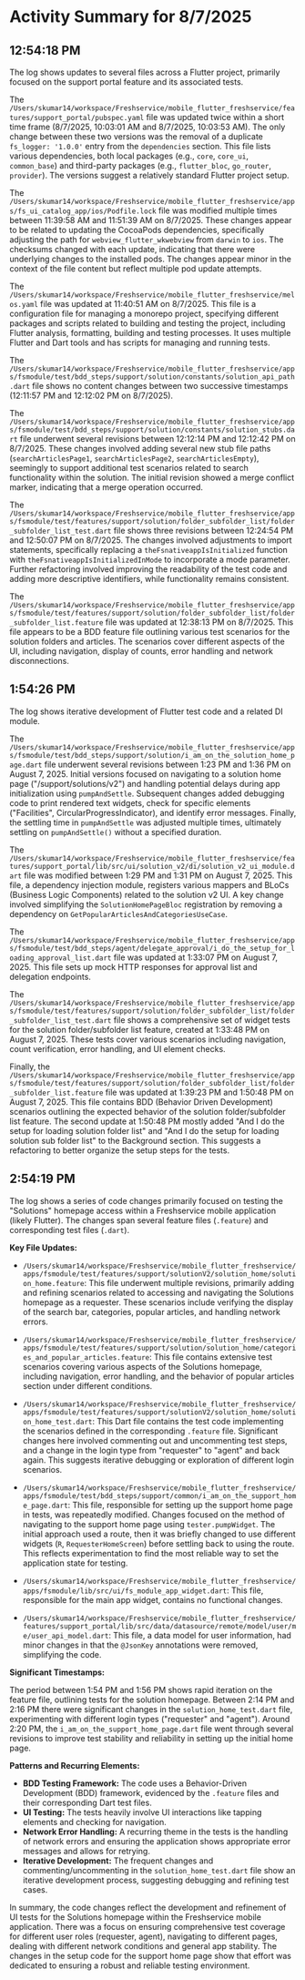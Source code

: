 # Activity Summary for 8/7/2025

## 12:54:18 PM
The log shows updates to several files across a Flutter project, primarily focused on the support portal feature and its associated tests.

The `/Users/skumar14/workspace/Freshservice/mobile_flutter_freshservice/features/support_portal/pubspec.yaml` file was updated twice within a short time frame (8/7/2025, 10:03:01 AM and 8/7/2025, 10:03:53 AM).  The only change between these two versions was the removal of a duplicate `fs_logger: '1.0.0'` entry from the `dependencies` section. This file lists various dependencies, both local packages (e.g., `core`, `core_ui`, `common_base`) and third-party packages (e.g., `flutter_bloc`, `go_router`, `provider`).  The versions suggest a relatively standard Flutter project setup.

The `/Users/skumar14/workspace/Freshservice/mobile_flutter_freshservice/apps/fs_ui_catalog_app/ios/Podfile.lock` file was modified multiple times between 11:39:58 AM and 11:51:39 AM on 8/7/2025. These changes appear to be related to updating the CocoaPods dependencies, specifically adjusting the path for `webview_flutter_wkwebview` from `darwin` to `ios`. The checksums changed with each update, indicating that there were underlying changes to the installed pods.  The changes appear minor in the context of the file content but reflect multiple pod update attempts.

The `/Users/skumar14/workspace/Freshservice/mobile_flutter_freshservice/melos.yaml` file was updated at 11:40:51 AM on 8/7/2025.  This file is a configuration file for managing a monorepo project, specifying different packages and scripts related to building and testing the project, including Flutter analysis, formatting, building and testing processes. It uses multiple Flutter and Dart tools and has scripts for managing and running tests.

The `/Users/skumar14/workspace/Freshservice/mobile_flutter_freshservice/apps/fsmodule/test/bdd_steps/support/solution/constants/solution_api_path.dart` file shows no content changes between two successive timestamps (12:11:57 PM and 12:12:02 PM on 8/7/2025).

The `/Users/skumar14/workspace/Freshservice/mobile_flutter_freshservice/apps/fsmodule/test/bdd_steps/support/solution/constants/solution_stubs.dart` file underwent several revisions between 12:12:14 PM and 12:12:42 PM on 8/7/2025.  These changes involved adding several new stub file paths (`searchArticlesPage1`, `searchArticlesPage2`, `searchArticlesEmpty`), seemingly to support additional test scenarios related to search functionality within the solution.  The initial revision showed a merge conflict marker, indicating that a merge operation occurred.


The `/Users/skumar14/workspace/Freshservice/mobile_flutter_freshservice/apps/fsmodule/test/features/support/solution/folder_subfolder_list/folder_subfolder_list_test.dart` file shows three revisions between 12:24:54 PM and 12:50:07 PM on 8/7/2025. The changes involved adjustments to import statements, specifically replacing a `theFsnativeappIsInitialized` function with `theFsnativeappIsInitializedInMode` to incorporate a mode parameter. Further refactoring involved improving the readability of the test code and adding more descriptive identifiers, while functionality remains consistent.

The `/Users/skumar14/workspace/Freshservice/mobile_flutter_freshservice/apps/fsmodule/test/features/support/solution/folder_subfolder_list/folder_subfolder_list.feature` file was updated at 12:38:13 PM on 8/7/2025. This file appears to be a BDD feature file outlining various test scenarios for the solution folders and articles. The scenarios cover different aspects of the UI, including navigation, display of counts, error handling and network disconnections.


## 1:54:26 PM
The log shows iterative development of Flutter test code and a related DI module.

The `/Users/skumar14/workspace/Freshservice/mobile_flutter_freshservice/apps/fsmodule/test/bdd_steps/support/solution/i_am_on_the_solution_home_page.dart` file underwent several revisions between 1:23 PM and 1:36 PM on August 7, 2025.  Initial versions focused on navigating to a solution home page ("/support/solutions/v2") and handling potential delays during app initialization using `pumpAndSettle`.  Subsequent changes added debugging code to print rendered text widgets, check for specific elements ("Facilities", CircularProgressIndicator), and identify error messages.  Finally, the settling time in `pumpAndSettle` was adjusted multiple times, ultimately settling on `pumpAndSettle()` without a specified duration.

The `/Users/skumar14/workspace/Freshservice/mobile_flutter_freshservice/features/support_portal/lib/src/ui/solution_v2/di/solution_v2_ui_module.dart` file was modified between 1:29 PM and 1:31 PM on August 7, 2025. This file, a dependency injection module, registers various mappers and BLoCs (Business Logic Components) related to the solution v2 UI.  A key change involved simplifying the `SolutionHomePageBloc` registration by removing a dependency on `GetPopularArticlesAndCategoriesUseCase`.

The `/Users/skumar14/workspace/Freshservice/mobile_flutter_freshservice/apps/fsmodule/test/bdd_steps/agent/delegate_approval/i_do_the_setup_for_loading_approval_list.dart` file was updated at 1:33:07 PM on August 7, 2025.  This file sets up mock HTTP responses for approval list and delegation endpoints.

The `/Users/skumar14/workspace/Freshservice/mobile_flutter_freshservice/apps/fsmodule/test/features/support/solution/folder_subfolder_list/folder_subfolder_list_test.dart` file shows a comprehensive set of widget tests for the solution folder/subfolder list feature, created at 1:33:48 PM on August 7, 2025. These tests cover various scenarios including navigation, count verification, error handling, and UI element checks.

Finally, the `/Users/skumar14/workspace/Freshservice/mobile_flutter_freshservice/apps/fsmodule/test/features/support/solution/folder_subfolder_list/folder_subfolder_list.feature` file was updated at 1:39:23 PM and 1:50:48 PM on August 7, 2025. This file contains BDD (Behavior Driven Development) scenarios outlining the expected behavior of the solution folder/subfolder list feature.  The second update at 1:50:48 PM mostly added "And I do the setup for loading solution folder list" and "And I do the setup for loading solution sub folder list" to the Background section.  This suggests a refactoring to better organize the setup steps for the tests.


## 2:54:19 PM
The log shows a series of code changes primarily focused on testing the "Solutions" homepage access within a Freshservice mobile application (likely Flutter).  The changes span several feature files (`.feature`) and corresponding test files (`.dart`).

**Key File Updates:**

* `/Users/skumar14/workspace/Freshservice/mobile_flutter_freshservice/apps/fsmodule/test/features/support/solutionV2/solution_home/solution_home.feature`: This file underwent multiple revisions, primarily adding and refining scenarios related to accessing and navigating the Solutions homepage as a requester.  These scenarios include verifying the display of the search bar, categories, popular articles, and handling network errors.

* `/Users/skumar14/workspace/Freshservice/mobile_flutter_freshservice/apps/fsmodule/test/features/support/solution/solution_home/categories_and_popular_articles.feature`: This file contains extensive test scenarios covering various aspects of the Solutions homepage, including navigation, error handling, and the behavior of popular articles section under different conditions.

* `/Users/skumar14/workspace/Freshservice/mobile_flutter_freshservice/apps/fsmodule/test/features/support/solutionV2/solution_home/solution_home_test.dart`:  This Dart file contains the test code implementing the scenarios defined in the corresponding `.feature` file.  Significant changes here involved commenting out and uncommenting test steps, and a change in the login type from "requester" to "agent" and back again.  This suggests iterative debugging or exploration of different login scenarios.

* `/Users/skumar14/workspace/Freshservice/mobile_flutter_freshservice/apps/fsmodule/test/bdd_steps/support/common/i_am_on_the_support_home_page.dart`: This file, responsible for setting up the support home page in tests, was repeatedly modified. Changes focused on the method of navigating to the support home page using `tester.pumpWidget`. The initial approach used a route, then it was briefly changed to use different widgets (`R`, `RequesterHomeScreen`) before settling back to using the route. This reflects experimentation to find the most reliable way to set the application state for testing.

* `/Users/skumar14/workspace/Freshservice/mobile_flutter_freshservice/apps/fsmodule/lib/src/ui/fs_module_app_widget.dart`:  This file, responsible for the main app widget, contains no functional changes.

* `/Users/skumar14/workspace/Freshservice/mobile_flutter_freshservice/features/support_portal/lib/src/data/datasource/remote/model/user/me/user_api_model.dart`:  This file, a data model for user information, had minor changes in that the `@JsonKey` annotations were removed, simplifying the code.


**Significant Timestamps:**

The period between 1:54 PM and 1:56 PM shows rapid iteration on the feature file, outlining tests for the solution homepage. Between 2:14 PM and 2:16 PM there were significant changes in the `solution_home_test.dart` file, experimenting with different login types ("requester" and "agent").  Around 2:20 PM, the `i_am_on_the_support_home_page.dart` file went through several revisions to improve test stability and reliability in setting up the initial home page.

**Patterns and Recurring Elements:**

* **BDD Testing Framework:** The code uses a Behavior-Driven Development (BDD) framework, evidenced by the `.feature` files and their corresponding Dart test files.
* **UI Testing:** The tests heavily involve UI interactions like tapping elements and checking for navigation.
* **Network Error Handling:**  A recurring theme in the tests is the handling of network errors and ensuring the application shows appropriate error messages and allows for retrying.
* **Iterative Development:** The frequent changes and commenting/uncommenting in the `solution_home_test.dart` file show an iterative development process, suggesting debugging and refining test cases.


In summary, the code changes reflect the development and refinement of UI tests for the Solutions homepage within the Freshservice mobile application.  There was a focus on ensuring comprehensive test coverage for different user roles (requester, agent), navigating to different pages, dealing with different network conditions and general app stability.  The changes in the setup code for the support home page show that effort was dedicated to ensuring a robust and reliable testing environment.
